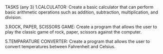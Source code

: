 TASKS (any 3)
1.CALCULATOR:
         Create a basic calculator that can perform basic arithmetic operations such as addition, subtraction, multiplication, and division.

3.ROCK, PAPER, SCISSORS GAME:
         Create a program that allows the user to play the classic game of rock, paper, scissors against the computer.

5.TEMPARATURE CONVERTER:
         Create a program that allows the user to convert temperatures between Fahrenheit and Celsius.
